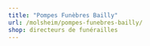 ```yaml
---
title: "Pompes Funèbres Bailly"
url: /molsheim/pompes-funebres-bailly/
shop: directeurs de funérailles
---
```

